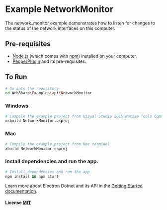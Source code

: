 # Example NetworkMonitor

The network_monitor example demonstrates how to listen for changes to the status of the network interfaces on this computer.

## Pre-requisites

- [Node.js](https://nodejs.org/en/download/) (which comes with [npm](http://npmjs.com)) installed on your computer.
- [PepperPlugin](https://github.com/xamarin/WebSharp/tree/master/PepperPlugin) and its pre-requisites.

## To Run

```bash
# Go into the repository
cd WebSharp\Examples\api\NetworkMonitor
```

### Windows
```bash
# Compile the example project from Visual Studio 2015 Native Tools Command Prompt 
msbuild NetworkMonitor.csproj
```

### Mac
```bash
# Compile the example project from Mac terminal 
xbuild NetworkMonitor.csproj
```

### Install dependencies and run the app.
```bash
# Install dependencies and run the app
npm install && npm start
```
Learn more about Electron Dotnet and its API in the [Getting Started documentation](https://github.com/xamarin/WebSharp/tree/master/GettingStarted).

#### License [MIT](https://github.com/xamarin/WebSharp/blob/master/LICENSE)
